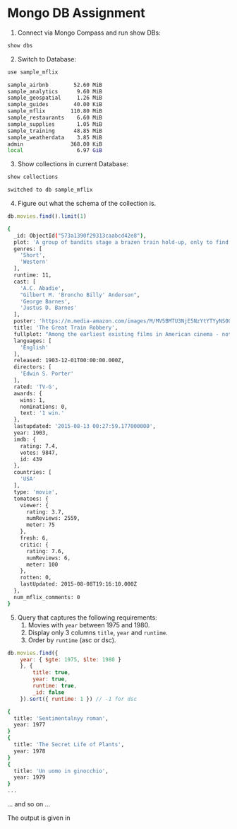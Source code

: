 # Mongo DB Assignment

1. Connect via Mongo Compass and run show DBs:

```javascript
show dbs
```

2. Switch to Database:

```javascript
use sample_mflix
```

```bash
sample_airbnb        52.60 MiB
sample_analytics      9.60 MiB
sample_geospatial     1.26 MiB
sample_guides        40.00 KiB
sample_mflix        110.80 MiB
sample_restaurants    6.60 MiB
sample_supplies       1.05 MiB
sample_training      48.85 MiB
sample_weatherdata    3.85 MiB
admin               368.00 KiB
local                 6.97 GiB
```

3. Show collections in current Database:

```javascript
show collections
```

```bash
switched to db sample_mflix
```

4. Figure out what the schema of the collection is.

```javascript
db.movies.find().limit(1)
```

```bash
{
  _id: ObjectId("573a1390f29313caabcd42e8"),
  plot: 'A group of bandits stage a brazen train hold-up, only to find a determined posse hot on their heels.',
  genres: [
    'Short',
    'Western'
  ],
  runtime: 11,
  cast: [
    'A.C. Abadie',
    "Gilbert M. 'Broncho Billy' Anderson",
    'George Barnes',
    'Justus D. Barnes'
  ],
  poster: 'https://m.media-amazon.com/images/M/MV5BMTU3NjE5NzYtYTYyNS00MDVmLWIwYjgtMmYwYWIxZDYyNzU2XkEyXkFqcGdeQXVyNzQzNzQxNzI@._V1_SY1000_SX677_AL_.jpg',
  title: 'The Great Train Robbery',
  fullplot: "Among the earliest existing films in American cinema - notable as the first film that presented a narrative story to tell - it depicts a group of cowboy outlaws who hold up a train and rob the passengers. They are then pursued by a Sheriff's posse. Several scenes have color included - all hand tinted.",
  languages: [
    'English'
  ],
  released: 1903-12-01T00:00:00.000Z,
  directors: [
    'Edwin S. Porter'
  ],
  rated: 'TV-G',
  awards: {
    wins: 1,
    nominations: 0,
    text: '1 win.'
  },
  lastupdated: '2015-08-13 00:27:59.177000000',
  year: 1903,
  imdb: {
    rating: 7.4,
    votes: 9847,
    id: 439
  },
  countries: [
    'USA'
  ],
  type: 'movie',
  tomatoes: {
    viewer: {
      rating: 3.7,
      numReviews: 2559,
      meter: 75
    },
    fresh: 6,
    critic: {
      rating: 7.6,
      numReviews: 6,
      meter: 100
    },
    rotten: 0,
    lastUpdated: 2015-08-08T19:16:10.000Z
  },
  num_mflix_comments: 0
}
```

5. Query that captures the following requirements:
   1. Movies with `year` between 1975 and 1980.
   2. Display only 3 columns `title`, `year` and `runtime`.
   3. Order by `runtime` (asc or dsc).

```javascript
db.movies.find({
    year: { $gte: 1975, $lte: 1980 }
    }, {
        title: true,
        year: true,
        runtime: true,
        _id: false
    }).sort({ runtime: 1 }) // -1 for dsc
```
```bash
{
  title: 'Sentimentalnyy roman',
  year: 1977
}
{
  title: 'The Secret Life of Plants',
  year: 1978
}
{
  title: 'Un uomo in ginocchio',
  year: 1979
}
...
```

... and so on ...

The output is given in 